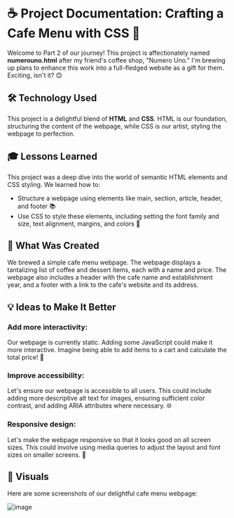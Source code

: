 # ☕ Project Documentation: Crafting a Cafe Menu with CSS 🍮

Welcome to Part 2 of our journey! This project is affectionately named **numerouno.html** after my friend's coffee shop, "Numero Uno." I'm brewing up plans to enhance this work into a full-fledged website as a gift for them. Exciting, isn't it? 😊

## 🛠️ Technology Used
This project is a delightful blend of **HTML** and **CSS**. HTML is our foundation, structuring the content of the webpage, while CSS is our artist, styling the webpage to perfection.

## 🎓 Lessons Learned
This project was a deep dive into the world of semantic HTML elements and CSS styling. We learned how to:
- Structure a webpage using elements like main, section, article, header, and footer 📚
- Use CSS to style these elements, including setting the font family and size, text alignment, margins, and colors 🎨

## 🎨 What Was Created
We brewed a simple cafe menu webpage. The webpage displays a tantalizing list of coffee and dessert items, each with a name and price. The webpage also includes a header with the cafe name and establishment year, and a footer with a link to the cafe's website and its address.

## 💡 Ideas to Make It Better
### Add more interactivity:
Our webpage is currently static. Adding some JavaScript could make it more interactive. Imagine being able to add items to a cart and calculate the total price! 🛒
### Improve accessibility: 
Let's ensure our webpage is accessible to all users. This could include adding more descriptive alt text for images, ensuring sufficient color contrast, and adding ARIA attributes where necessary. 🌐
### Responsive design: 
Let's make the webpage responsive so that it looks good on all screen sizes. This could involve using media queries to adjust the layout and font sizes on smaller screens. 📱

## 📸 Visuals
Here are some screenshots of our delightful cafe menu webpage:

![image](https://github.com/TommyDeLeon/numerouno.html/assets/144635056/ec259a53-e353-41ba-9079-77af3b87f6ac)
